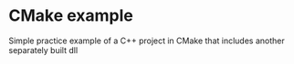 # CMake example

Simple practice example of a C++ project in CMake that includes another separately built dll
